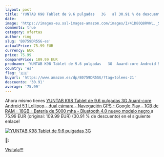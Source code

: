 ```yaml
---
layout: post
title: 'YUNTAB K98 Tablet de 9.6 pulgadas   3G   al 30.91 % de descuento'
date: 
image: 'https://images-eu.ssl-images-amazon.com/images/I/41D80Q8RVWL._SL200_.jpg'
comments: true
category: ofertas
author: ring
slug: 'B0759DR5SG-es'
actualPrice: 75.99 EUR
currency: EUR
price: 75.99
comparePrice: 109.99 EUR
prodname: 'YUNTAB K98 Tablet de 9.6 pulgadas   3G  Auard-core Android 5.1 Lollipop - dual cámara - Navegación GPS - Google Play - 1GB de RAM - 16GB - Batería de 5000 mha - Bluetooth 4.0 nuevo modelo   negro '
country: 'es'
flag: '🇪🇸'
buyurl: 'https://www.amazon.es/dp/B0759DR5SG/?tag=tolees-21'
descuento: '30.91'
average: '75.99'
---
```


Ahora mismo tienes [YUNTAB K98 Tablet de 9.6 pulgadas   3G  Auard-core Android 5.1 Lollipop - dual cámara - Navegación GPS - Google Play - 1GB de RAM - 16GB - Batería de 5000 mha - Bluetooth 4.0 nuevo modelo   negro ](https://www.amazon.es/dp/B0759DR5SG/?tag=tolees-21) a 75.99 EUR (original: 109.99 EUR) (30.91 %  de descuento) en el siguiente enlace!

[![YUNTAB K98 Tablet de 9.6 pulgadas   3G  ](https://images-eu.ssl-images-amazon.com/images/I/41D80Q8RVWL._SL200_.jpg)](https://www.amazon.es/dp/B0759DR5SG/?tag=tolees-21)

🔎:


[Visítala!!!](https://www.amazon.es/dp/B0759DR5SG/?tag=tolees-21)
